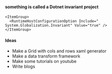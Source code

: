 #### something is called a Dotnet invariant project
```
​<​ItemGroup​>
  <​RuntimeHostConfigurationOption​ ​Include​=​"​System.Globalization.Invariant​"​ ​Value​=​"​true​"​ />
</​ItemGroup​>
```

#### Ideas
- Make a Grid with cols and rows xaml generator
- Make a data transform framework
- Make some tutorials on youtube
- Write blogs
